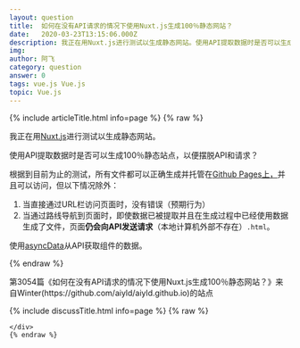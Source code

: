```yaml
---
layout: question
title:  如何在没有API请求的情况下使用Nuxt.js生成100％静态网站？
date:   2020-03-23T13:15:06.000Z
description: 我正在用Nuxt.js进行测试以生成静态网站。使用API​​提取数据时是否可以生成100％静态站点，以便摆脱API和请求？根据到目前为止的测试，所...
img: 
author: 阿飞
category: question
answer: 0
tags: vue.js Vue.js
topic: Vue.js
---
```

<div class="article-root">
  <div class="article">
    {% include articleTitle.html info=page %}
    {% raw %}
    <div class="article-content"><p><font style="vertical-align: inherit;"><font style="vertical-align: inherit;">我正在用</font></font><a href="https://nuxtjs.org/" rel="nofollow noreferrer"><font style="vertical-align: inherit;"><font style="vertical-align: inherit;">Nuxt.js</font></font></a><font style="vertical-align: inherit;"><font style="vertical-align: inherit;">进行</font><font style="vertical-align: inherit;">测试</font><font style="vertical-align: inherit;">以生成静态网站。</font></font></p>

<p><font style="vertical-align: inherit;"><font style="vertical-align: inherit;">使用API​​提取数据时是否可以生成100％静态站点，以便摆脱API和请求？</font></font></p>

<p><font style="vertical-align: inherit;"><font style="vertical-align: inherit;">根据到目前为止的测试，所有文件都可以正确生成并托管在</font></font><a href="https://pages.github.com/" rel="nofollow noreferrer"><font style="vertical-align: inherit;"><font style="vertical-align: inherit;">Github Pages上，</font></font></a><font style="vertical-align: inherit;"><font style="vertical-align: inherit;">并且可以访问，但以下情况除外：</font></font></p>

<ol>
<li><font style="vertical-align: inherit;"><font style="vertical-align: inherit;">当直接通过URL栏访问页面时，没有错误（预期行为）</font></font></li>
<li><font style="vertical-align: inherit;"><font style="vertical-align: inherit;">当通过路线导航到页面时</font><font style="vertical-align: inherit;">，即使数据已被提取并且</font><font style="vertical-align: inherit;">在生成过程中已经使用数据生成</font><font style="vertical-align: inherit;">了</font><font style="vertical-align: inherit;">文件</font><font style="vertical-align: inherit;">，页面</font></font><strong><font style="vertical-align: inherit;"><font style="vertical-align: inherit;">仍会向API发送请求</font></font></strong><font style="vertical-align: inherit;"><font style="vertical-align: inherit;">（本地计算机外部不存在）</font></font><code>.html</code><font style="vertical-align: inherit;"><font style="vertical-align: inherit;">。</font></font></li>
</ol>

<p><font style="vertical-align: inherit;"><font style="vertical-align: inherit;">使用</font></font><a href="https://nuxtjs.org/guide/async-data" rel="nofollow noreferrer"><font style="vertical-align: inherit;"><font style="vertical-align: inherit;">asyncData</font></font></a><font style="vertical-align: inherit;"><font style="vertical-align: inherit;">从API获取组件的数据。</font></font></p></div>
    {% endraw %}
  </div>
  <p class="winter_mark">第3054篇《如何在没有API请求的情况下使用Nuxt.js生成100％静态网站？》来自Winter(https://github.com/aiyld/aiyld.github.io)的站点</p>
  <div class="discuss-wrapper">
    {% include discussTitle.html info=page %}
    {% raw %}
    <div class="discuss-list">
    
    </div>
    {% endraw %}
  </div>
<div>
